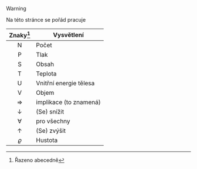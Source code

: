 
> [!warning]
>Na této stránce se pořád pracuje

|     Znaky[^1]     | Vysvětlení             |
|:-------------:| ---------------------- |
|       N       | Počet                  |
|       P       | Tlak                   |
|       S       | Obsah                  |
|       T       | Teplota                |
|       U       | Vnitřní energie tělesa |
|       V       | Objem                  |
| $\Rightarrow$ | implikace (to znamená) |
| $\downarrow$  | (Se) snížit            |
|   $\forall$   | pro všechny            |
|  $\uparrow$   | (Se) zvýšit            |
|   $\varrho$   | Hustota                |

[^1]: Řazeno abecedně
